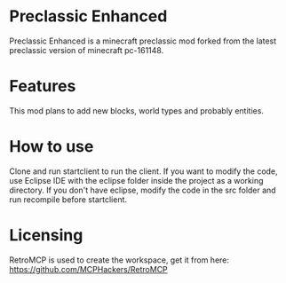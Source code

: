# Preclassic Enhanced

Preclassic Enhanced is a minecraft preclassic mod forked from the latest preclassic version of minecraft pc-161148.

# Features

This mod plans to add new blocks, world types and probably entities.

# How to use

Clone and run startclient to run the client.
If you want to modify the code, use Eclipse IDE with the eclipse folder inside the project as a working directory.
If you don't have eclipse, modify the code in the src folder and run recompile before startclient.

# Licensing

RetroMCP is used to create the workspace, get it from here: https://github.com/MCPHackers/RetroMCP